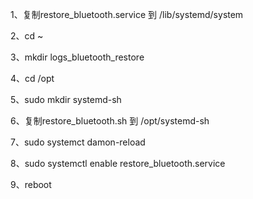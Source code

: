 1、复制restore_bluetooth.service 到 /lib/systemd/system

2、cd ~

3、mkdir logs_bluetooth_restore

4、cd /opt

5、sudo mkdir systemd-sh

6、复制restore_bluetooth.sh 到 /opt/systemd-sh

7、sudo systemct damon-reload

8、sudo systemctl enable restore_bluetooth.service

9、reboot


